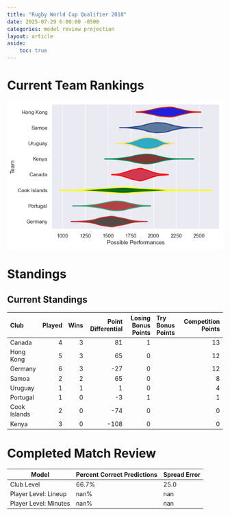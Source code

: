 ```yaml
---  
title: "Rugby World Cup Qualifier 2018"  
date: 2025-07-29 6:00:00 -0500  
categories: model review projection  
layout: article  
aside:  
    toc: true  
---
```

# Current Team Rankings


![Club Rankings](plots/rankings_Rugby_World_Cup_Qualifier_2018.png)
# Standings

## Current Standings


| Club         |   Played |   Wins |   Point Differential |   Losing Bonus Points | Try Bonus Points   |   Competition Points |
|:-------------|---------:|-------:|---------------------:|----------------------:|:-------------------|---------------------:|
| Canada       |        4 |      3 |                   81 |                     1 |                    |                   13 |
| Hong Kong    |        5 |      3 |                   65 |                     0 |                    |                   12 |
| Germany      |        6 |      3 |                  -27 |                     0 |                    |                   12 |
| Samoa        |        2 |      2 |                   65 |                     0 |                    |                    8 |
| Uruguay      |        1 |      1 |                    1 |                     0 |                    |                    4 |
| Portugal     |        1 |      0 |                   -3 |                     1 |                    |                    1 |
| Cook Islands |        2 |      0 |                  -74 |                     0 |                    |                    0 |
| Kenya        |        3 |      0 |                 -108 |                     0 |                    |                    0 |



# Completed Match Review


| Model | Percent Correct Predictions | Spread Error |
| ------ | ------ | ------ |
| Club Level | 66.7% | 25.0 |
| Player Level: Lineup | nan% | nan |
| Player Level: Minutes | nan% | nan |

